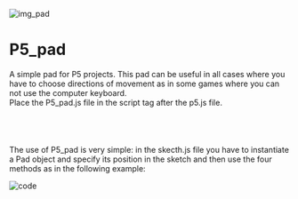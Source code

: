 ![img_pad](https://user-images.githubusercontent.com/111884001/196042111-e8ba5e25-8b45-493c-9ed4-bf2574bc3d4b.png)
# P5_pad
A simple pad for P5 projects. This pad can be useful in all cases where you have to choose directions of movement as in some games where you can not use the computer keyboard.</br>
Place the P5_pad.js file in the script tag after the p5.js file.</br></br>
<code><script src="p5.min.js"></script></code></br>
<code><script src="P5_pad.js"></script></code></br></br>
The use of P5_pad is very simple: in the skecth.js file you have to instantiate a Pad object and specify its position in the sketch and then use the four methods as in the following example:

![code](https://user-images.githubusercontent.com/111884001/196049669-33f27506-8ba3-42bf-abbf-e74c21b76549.png)

